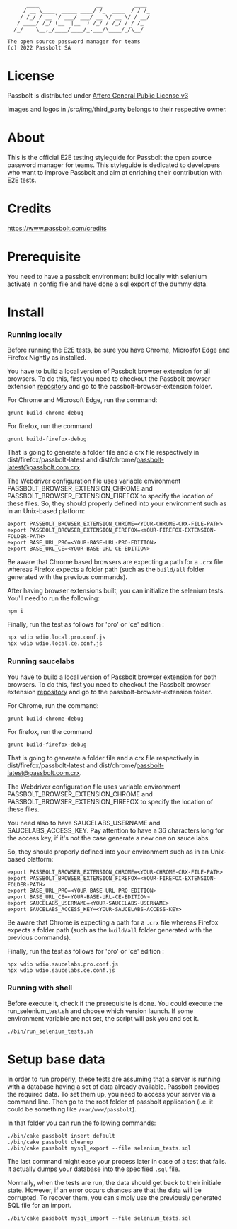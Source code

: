	      ____                  __          ____
	     / __ \____  _____ ____/ /_  ____  / / /_
	    / /_/ / __ `/ ___/ ___/ __ \/ __ \/ / __/
	   / ____/ /_/ (__  |__  ) /_/ / /_/ / / /_
	  /_/    \__,_/____/____/_.___/\____/_/\__/

	The open source password manager for teams
	(c) 2022 Passbolt SA


License
==============

Passbolt is distributed under [Affero General Public License v3](http://www.gnu.org/licenses/agpl-3.0.html)

Images and logos in /src/img/third_party belongs to their respective owner.


About
=========

This is the official E2E testing styleguide for Passbolt the open source password manager for teams.
This styleguide is dedicated to developers who want to improve Passbolt and aim at enriching their
contribution with E2E tests.

Credits
=========

https://www.passbolt.com/credits

Prerequisite
============

You need to have a passbolt environment build locally with selenium activate in config file
and have done a sql export of the dummy data.

Install
=========

### Running locally

Before running the E2E tests, be sure you have Chrome, Microsfot Edge and Firefox Nightly as installed.

You have to build a local version of Passbolt browser extension for all browsers. To do this, first you need to
checkout the Passbolt browser extension [repository](https://github.com/passbolt/passbolt_browser_extension) and go
to the passbolt-browser-extension folder.

For Chrome and Microsoft Edge, run the command:

```shell
grunt build-chrome-debug
```

For firefox, run the command

```shell
grunt build-firefox-debug
```

That is going to generate a folder file and a crx file respectively in dist/firefox/passbolt-latest and
dist/chrome/passbolt-latest@passbolt.com.crx.

The Webdriver configuration file uses variable environment PASSBOLT_BROWSER_EXTENSION_CHROME and PASSBOLT_BROWSER_EXTENSION_FIREFOX
to specify the location of these files. So, they should properly defined into your environment such as
in an Unix-based platform:

```shell
export PASSBOLT_BROWSER_EXTENSION_CHROME=<YOUR-CHROME-CRX-FILE-PATH>
export PASSBOLT_BROWSER_EXTENSION_FIREFOX=<YOUR-FIREFOX-EXTENSION-FOLDER-PATH>
export BASE_URL_PRO=<YOUR-BASE-URL-PRO-EDITION>
export BASE_URL_CE=<YOUR-BASE-URL-CE-EDITION>
```
Be aware that Chrome based browsers are expecting a path for a `.crx` file whereas Firefox expects a folder path (such as the `build/all` folder generated with the previous commands).


After having browser extensions built, you can initialize the selenium tests. You'll need to run the following:

```shell
npm i
```

Finally, run the test as follows for 'pro' or 'ce' edition :

```shell
npx wdio wdio.local.pro.conf.js
npx wdio wdio.local.ce.conf.js
```
### Running saucelabs

You have to build a local version of Passbolt browser extension for both browsers. To do this, first you need to
checkout the Passbolt browser extension [repository](https://github.com/passbolt/passbolt_browser_extension) and go
to the passbolt-browser-extension folder.

For Chrome, run the command:

```shell
grunt build-chrome-debug
```

For firefox, run the command

```shell
grunt build-firefox-debug
```

That is going to generate a folder file and a crx file respectively in dist/firefox/passbolt-latest and
dist/chrome/passbolt-latest@passbolt.com.crx.

The Webdriver configuration file uses variable environment PASSBOLT_BROWSER_EXTENSION_CHROME and PASSBOLT_BROWSER_EXTENSION_FIREFOX
to specify the location of these files.

You need also to have SAUCELABS_USERNAME and SAUCELABS_ACCESS_KEY. Pay attention to have a 36 characters long for the access key,
if it's not the case generate a new one on sauce labs.

So, they should properly defined into your environment such as
in an Unix-based platform:

```shell
export PASSBOLT_BROWSER_EXTENSION_CHROME=<YOUR-CHROME-CRX-FILE-PATH>
export PASSBOLT_BROWSER_EXTENSION_FIREFOX=<YOUR-FIREFOX-EXTENSION-FOLDER-PATH>
export BASE_URL_PRO=<YOUR-BASE-URL-PRO-EDITION>
export BASE_URL_CE=<YOUR-BASE-URL-CE-EDITION>
export SAUCELABS_USERNAME=<YOUR-SAUCELABS-USERNAME>
export SAUCELABS_ACCESS_KEY=<YOUR-SAUCELABS-ACCESS-KEY>
```
Be aware that Chrome is expecting a path for a `.crx` file whereas Firefox expects a folder path (such as the `build/all` folder generated with the previous commands).

Finally, run the test as follows for 'pro' or 'ce' edition :

```shell
npx wdio wdio.saucelabs.pro.conf.js
npx wdio wdio.saucelabs.ce.conf.js
```

### Running with shell

Before execute it, check if the prerequisite is done.
You could execute the run_selenium_test.sh and choose which version launch.
If some environment variable are not set, the script will ask you and set it.

```shell
./bin/run_selenium_tests.sh
```

Setup base data
=========

In order to run properly, these tests are assuming that a server is running with a database having a set of data already available.
Passbolt provides the required data. To set them up, you need to access your server via a command line.
Then go to the root folder of passbolt application (i.e. it could be something like `/var/www/passbolt`).

In that folder you can run the following commands:

```shell
./bin/cake passbolt insert default
./bin/cake passbolt cleanup
./bin/cake passbolt mysql_export --file selenium_tests.sql
```

The last command might ease your process later in case of a test that fails. It actually dumps your database into the specified `.sql` file.

Normally, when the tests are run, the data should get back to their initiale state. However, if an error occurs chances are that the data
will be corrupted. To recover them, you can simply use the previously generated SQL file for an import.

```shell
./bin/cake passbolt mysql_import --file selenium_tests.sql
```
